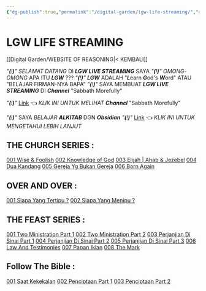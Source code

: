 ```yaml
---
{"dg-publish":true,"permalink":"/digital-garden/lgw-life-streaming/","dgPassFrontmatter":true}
---
```



# LGW LIFE STREAMING

[[Digital Garden/WEBSITE OF REASONING\|< KEMBALI]]

*"**(**!**)**"*    *SELAMAT DATANG* DI ***LGW LIVE STREAMING*** SAYA
*"**(**!**)**"*    *OMONG-OMONG* APA ITU ***LGW*** ???
*"**(**!**)**"*    ***LGW*** ADALAH "***L***earn ***G***od's ***W***ord" ATAU "BELAJAR FIRMAN-NYA BAPA"
*"**(**!**)**"*    SAYA MEMBUAT ***LGW LIVE STREAMING*** DI ***Channel*** "Sabbath Morefully"

*"**(**!**)**"*    [Link](https://www.youtube.com/@thesabbathmorefully) 👈 *KLIK INI UNTUK MELIHAT* ***Channel*** "Sabbath Morefully" 

*"**(**!**)**"*    SAYA *BELAJAR* ***ALKITAB*** DGN ***Obsidian*** 
*"**(**!**)**"*    [Link](https://www.youtube.com/watch?v=m4j5hpn3anE) 👈 *KLIK INI UNTUK MENGETAHUI LEBIH LANJUT*

## THE CHURCH SERIES :
[001 Wise & Foolish](https://www.youtube.com/watch?v=-jE4La9zUEI&t=14s)
[002 Knowledge of God](https://www.youtube.com/watch?v=_hXue_h3PCs)
[003 Elijah | Ahab & Jezebel](https://www.youtube.com/watch?v=7bZkm4Sqj04)
[004 Dua Kandang](https://www.youtube.com/watch?v=crSTf5-bmN0&t=8s)
[005 Gereja Yg Bukan Gereja](https://www.youtube.com/watch?v=jTJxqE1GKyo&t=12s)
[006 Born Again](https://www.youtube.com/watch?v=ZoPPPJfs2sU&t=11s)

## OVER AND OVER :
[001 Siapa Yang Tertipu ?](https://www.youtube.com/watch?v=oATAGnZDbp0&t=51s)
[002 Siapa Yang Menipu ?](https://www.youtube.com/watch?v=UzfZpRwVZB8&t=1134s)

## THE FEAST SERIES :
[001 Two Ministration Part 1](https://www.youtube.com/watch?v=186Kq4lS2dw)
[002 Two Ministration Part 2](https://www.youtube.com/watch?v=pNxh4cvarWI&t=3s)
[003 Perjanjian Di Sinai Part 1](https://www.youtube.com/watch?v=WN_I5bppbM8&t=280s)
[004 Perjanjian Di Sinai Part 2](https://www.youtube.com/watch?v=RsWmoaM55Ic)
[005 Perjanjian Di Sinai Part 3](https://www.youtube.com/watch?v=V49DJpha308)
[006 Law And Testimonies](https://www.youtube.com/watch?v=mxh1byCESKc)
[007 Papan Iklan](https://www.youtube.com/watch?v=fZ5RmT0DiSE&t=4s)
[008 The Mark](https://www.youtube.com/watch?v=NVyPRzdjZLM&t=8s)

## Follow The Bible :
[001 Saat Kekekalan](https://www.youtube.com/watch?v=fjksjbbzk6Y&t=859s)
[002 Penciptaan Part 1](https://www.youtube.com/watch?v=kTisn13Pj1I)
[003 Penciptaan Part 2 ](https://www.youtube.com/watch?v=svtvrI7PGrA)

